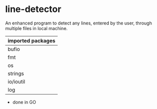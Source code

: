 # line-detector

An enhanced program to detect any lines, entered by the user, through multiple files in local machine. 

| imported packages|
| ------ | 
| bufio | 
| fmt | 
| os | 
| strings | 
| io/ioutil | 
| log | 

- done in GO  
